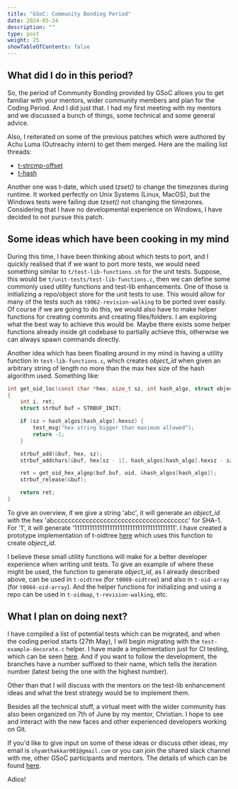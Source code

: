 ```yaml
---
title: "GSoC: Community Bonding Period"
date: 2024-05-24
description: ""
type: post
weight: 25
showTableOfContents: false
---
```

## What did I do in this period?

So, the period of Community Bonding provided by GSoC allows you to get familiar
with your mentors, wider community members and plan for the Coding Period. And
I did just that. I had my first meeting with my mentors and we discussed a bunch
of things, some technical and some general advice.

Also, I reiterated on some of the previous patches which were authored by
Achu Luma (Outreachy intern) to get them merged. Here are the mailing list threads:

- [t-strcmp-offset](https://lore.kernel.org/git/20240519204530.12258-3-shyamthakkar001@gmail.com/)
- [t-hash](https://lore.kernel.org/git/20240523235945.26833-1-shyamthakkar001@gmail.com/)

Another one was t-date, which used _tzset()_ to change the timezones during runtime.
It worked perfectly on Unix Systems (Linux, MacOS), but the Windows tests were failing
due _tzset()_ not changing the timezones. Considering that I have no developmental
experience on Windows, I have decided to not pursue this patch.

## Some ideas which have been cooking in my mind

During this time, I have been thinking about which tests to port, and I quickly
realised that if we want to port more tests, we would need something similar to
`t/test-lib-functions.sh` for the unit tests. Suppose, this would be `t/unit-tests/test-lib-functions.c`,
then we can define some commonly used utility functions and test-lib enhancements.
One of those is initializing a repo/object store for the unit tests to use.
This would allow for many of the tests such as `t0062-revision-walking` to be
ported over easily. Of course if we are going to do this, we would also have to make
helper functions for creating commits and creating files/folders. I am exploring
what the best way to achieve this would be. Maybe there exists some helper
functions already inside git codebase to partially achieve this, otherwise
we can always spawn commands directly.

Another idea which has been floating around in my mind is having a utility function
in `test-lib-functions.c`, which creates _object_id_ when given an arbitrary string of
length no more than the max hex size of the hash algorithm used. Something like:

```c
int get_oid_loc(const char *hex, size_t sz, int hash_algo, struct object_id *oid)
{
	int i, ret;
	struct strbuf buf = STRBUF_INIT;

	if (sz > hash_algos[hash_algo].hexsz) {
		test_msg("hex string bigger than maximum allowed");
		return -1;
	}

	strbuf_add(&buf, hex, sz);
	strbuf_addchars(&buf, hex[sz - 1], hash_algos[hash_algo].hexsz - sz);

	ret = get_oid_hex_algop(buf.buf, oid, &hash_algos[hash_algo]);
	strbuf_release(&buf);

	return ret;
}
```
To give an overview, if we give a string 'abc', it will generate an _object_id_ with the hex
'abcccccccccccccccccccccccccccccccccccccc' for SHA-1. For '1', it will generate '1111111111111111111111111111111111111111'.
I have created a prototype implementation of t-oidtree [here](https://github.com/spectre10/git/commit/16682a964ce94dd6fd68bb355f591fd61dde2fae)
which uses this function to create _object_id_.

I believe these small utility functions will make for a better developer experience when
writing unit tests. To give an example of where these might be used, the function to generate
_object_id_, as I already described above, can be used in `t-oidtree` (for `t0069-oidtree`) and also in `t-oid-array` (for `t0064-oid-array`).
And the helper functions for initializing and using a repo can be used in `t-oidmap`, `t-revision-walking`,
etc.

## What I plan on doing next?

I have compiled a list of potential tests which can be migrated, and when the coding period
starts (27th May), I will begin migrating with the `test-example-decorate.c` helper. I have
made a implementation just for CI testing, which can be seen [here](https://github.com/spectre10/git/commit/5d7e794134699ae14ab5a2d0ce39e8d0248fb915). And if you want to follow
the development, the branches have a number suffixed to their name, which tells the
iteration number (latest being the one with the highest number).

Other than that I will discuss with the mentors on the test-lib enhancement ideas and what the
best strategy would be to implement them.

Besides all the technical stuff, a virtual meet with the wider community has also been
organized on 7th of June by my mentor, Christian. I hope to see and interact with the new
faces and other experienced developers working on Git.

If you'd like to give input on some of these ideas or discuss other ideas, my email is `shyamthakkar001@gmail.com`
or you can join the shared slack channel with me, other GSoC participants and mentors. The details of which
can be found [here](https://lore.kernel.org/git/CAP8UFD0ogL3v8LtC=DA+UBsVE2BS-ycwOjjg4wS43KsnOV5eFQ@mail.gmail.com/).

Adios!
